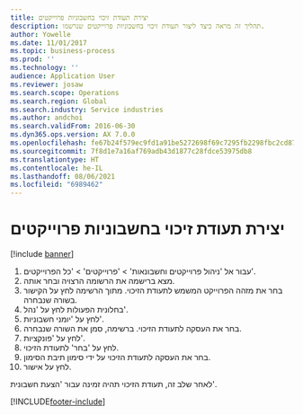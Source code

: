 ```yaml
---
title: יצירת תעודת זיכוי בחשבוניות פרוייקטים
description: תהליך זה מראה כיצד ליצור תעודת זיכוי בחשבוניות פרוייקטים שנרשמו.
author: Yowelle
ms.date: 11/01/2017
ms.topic: business-process
ms.prod: ''
ms.technology: ''
audience: Application User
ms.reviewer: josaw
ms.search.scope: Operations
ms.search.region: Global
ms.search.industry: Service industries
ms.author: andchoi
ms.search.validFrom: 2016-06-30
ms.dyn365.ops.version: AX 7.0.0
ms.openlocfilehash: fe67b24f579ec9fd1a91be5272698f69c7295fb2298fbc2cd872f24a5858ce99
ms.sourcegitcommit: 7f8d1e7a16af769adb43d1877c28fdce53975db8
ms.translationtype: HT
ms.contentlocale: he-IL
ms.lasthandoff: 08/06/2021
ms.locfileid: "6989462"
---
```

# <a name="create-a-credit-note-on-project-invoices"></a>יצירת תעודת זיכוי בחשבוניות פרוייקטים

[!include [banner](../../includes/banner.md)]

1. עבור אל 'ניהול פרוייקטים וחשבונאות' > 'פרוייקטים' > 'כל הפרוייקטים'. 
2. מצא ברישמה את הרשומה הרצויה ובחר אותה. 
3. בחר את מזהה הפרוייקט המשמש לתעודת הזיכוי. מתוך הרשימה לחץ על הקישור בשורה שנבחרה. 
4. בחלונית הפעולות לחץ על 'נהל'. 
5. לחץ על 'יומני חשבוניות'. 
6. בחר את העסקה לתעודת הזיכוי. ברשימה, סמן את השורה שנבחרה. 
7. לחץ על 'פונקציות'. 
8. לחץ על 'בחר' לתעודת הזיכוי. 
9. בחר את העסקה לתעודת הזיכוי על ידי סימון תיבת הסימון.
10. לחץ על אישור. 

לאחר שלב זה, תעודת הזיכוי תהיה זמינה עבור 'הצעת חשבונית'.


[!INCLUDE[footer-include](../../includes/footer-banner.md)]